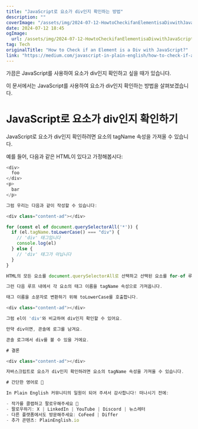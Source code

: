 ```yaml
---
title: "JavaScript로 요소가 div인지 확인하는 방법"
description: ""
coverImage: "/assets/img/2024-07-12-HowtoCheckifanElementisaDivwithJavaScript_0.png"
date: 2024-07-12 18:45
ogImage:
  url: /assets/img/2024-07-12-HowtoCheckifanElementisaDivwithJavaScript_0.png
tag: Tech
originalTitle: "How to Check if an Element is a Div with JavaScript?"
link: "https://medium.com/javascript-in-plain-english/how-to-check-if-an-element-is-a-div-with-javascript-821533d4c576"
---
```


가끔은 JavaScript를 사용하여 요소가 div인지 확인하고 싶을 때가 있습니다.

이 문서에서는 JavaScript를 사용하여 요소가 div인지 확인하는 방법을 살펴보겠습니다.

# JavaScript로 요소가 div인지 확인하기

<div class="content-ad"></div>

JavaScript로 요소가 div인지 확인하려면 요소의 tagName 속성을 가져올 수 있습니다.

예를 들어, 다음과 같은 HTML이 있다고 가정해봅시다:

```js
<div>
  foo
</div>
<p>
  bar
</p>

그럼 우리는 다음과 같이 작성할 수 있습니다:

<div class="content-ad"></div>

for (const el of document.querySelectorAll('*')) {
  if (el.tagName.toLowerCase() === "div") {
    // 'div' 태그입니다
    console.log(el)
  } else {
    // 'div' 태그가 아닙니다
  }
}

HTML의 모든 요소를 document.querySelectorAll로 선택하고 선택된 요소를 for-of 루프로 반복합니다.

그런 다음 루프 내에서 각 요소의 태그 이름을 tagName 속성으로 가져옵니다.

태그 이름을 소문자로 변환하기 위해 toLowerCase를 호출합니다.

<div class="content-ad"></div>

그럼 el이 'div'와 비교하여 div인지 확인할 수 있어요.

만약 div이면, 콘솔에 로그를 남겨요.

콘솔 로그에서 div를 볼 수 있을 거에요.

# 결론

<div class="content-ad"></div>

자바스크립트로 요소가 div인지 확인하려면 요소의 tagName 속성을 가져올 수 있습니다.

# 간단한 영어로 🚀

In Plain English 커뮤니티의 일원이 되어 주셔서 감사합니다! 떠나시기 전에:

- 작가를 클랩하고 팔로우해주세요 👏️️
- 팔로우하기: X | LinkedIn | YouTube | Discord | 뉴스레터
- 다른 플랫폼에서도 방문해주세요: CoFeed | Differ
- 추가 콘텐츠: PlainEnglish.io
```
